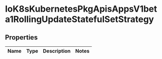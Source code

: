 
# IoK8sKubernetesPkgApisAppsV1beta1RollingUpdateStatefulSetStrategy

## Properties
Name | Type | Description | Notes
------------ | ------------- | ------------- | -------------



